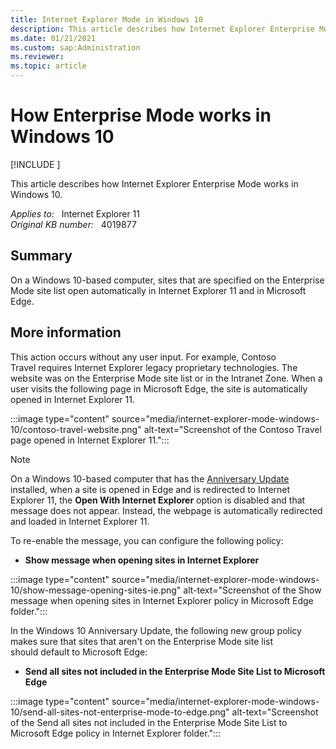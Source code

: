 ```yaml
---
title: Internet Explorer Mode in Windows 10
description: This article describes how Internet Explorer Enterprise Mode works in Windows 10.
ms.date: 01/21/2021
ms.custom: sap:Administration
ms.reviewer: 
ms.topic: article
---
```

# How Enterprise Mode works in Windows 10

[!INCLUDE [](../../../includes/browsers-important.md)]

This article describes how Internet Explorer Enterprise Mode works in Windows 10.

_Applies to:_ &nbsp; Internet Explorer 11  
_Original KB number:_ &nbsp; 4019877

## Summary

On a Windows 10-based computer, sites that are specified on the Enterprise Mode site list open automatically in Internet Explorer 11 and in Microsoft Edge.

## More information

This action occurs without any user input. For example, Contoso Travel requires Internet Explorer legacy proprietary technologies. The website was on the Enterprise Mode site list or in the Intranet Zone. When a user visits the following page in Microsoft Edge, the site is automatically opened in Internet Explorer 11.

:::image type="content" source="media/internet-explorer-mode-windows-10/contoso-travel-website.png" alt-text="Screenshot of the Contoso Travel page opened in Internet Explorer 11.":::

> [!NOTE]
> On a Windows 10-based computer that has the [Anniversary Update](https://support.microsoft.com/help/12387) installed, when a site is opened in Edge and is redirected to Internet Explorer 11, the **Open With Internet Explorer** option is disabled and that message does not appear. Instead, the webpage is automatically redirected and loaded in Internet Explorer 11.

To re-enable the message, you can configure the following policy:

- **Show message when opening sites in Internet Explorer**

:::image type="content" source="media/internet-explorer-mode-windows-10/show-message-opening-sites-ie.png" alt-text="Screenshot of the Show message when opening sites in Internet Explorer policy in Microsoft Edge folder.":::

In the Windows 10 Anniversary Update, the following new group policy makes sure that sites that aren't on the Enterprise Mode site list should default to Microsoft Edge:

- **Send all sites not included in the Enterprise Mode Site List to Microsoft Edge**

:::image type="content" source="media/internet-explorer-mode-windows-10/send-all-sites-not-enterprise-mode-to-edge.png" alt-text="Screenshot of the Send all sites not included in the Enterprise Mode Site List to Microsoft Edge policy in Internet Explorer folder.":::
